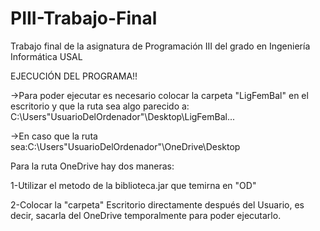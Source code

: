 # PIII-Trabajo-Final
Trabajo final de la asignatura de Programación III del grado en Ingeniería Informática USAL

EJECUCIÓN DEL PROGRAMA!!

->Para poder ejecutar es necesario colocar la carpeta "LigFemBal" en el escritorio y que la ruta sea algo parecido a: C:\Users\"UsuarioDelOrdenador"\Desktop\LigFemBal...

->En caso que la ruta sea:C:\Users\"UsuarioDelOrdenador"\OneDrive\Desktop

Para la ruta OneDrive hay dos maneras: 

1-Utilizar el metodo de la biblioteca.jar que temirna en "OD"

2-Colocar la "carpeta" Escritorio directamente después del Usuario, es decir, sacarla del OneDrive temporalmente para poder ejecutarlo.
